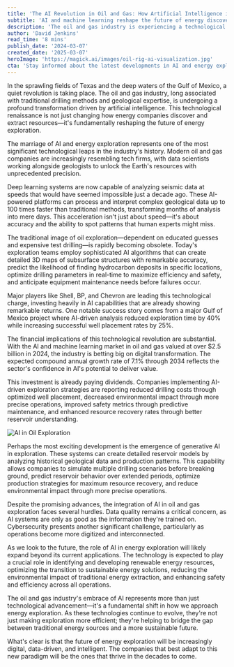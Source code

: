 ```yaml
---
title: 'The AI Revolution in Oil and Gas: How Artificial Intelligence is Transforming Energy Exploration'
subtitle: 'AI and machine learning reshape the future of energy discovery and extraction'
description: 'The oil and gas industry is experiencing a technological renaissance driven by artificial intelligence. Modern deep learning systems are revolutionizing how companies discover and extract resources, with AI-powered platforms processing complex geological data at unprecedented speeds. Major industry players are investing heavily in AI capabilities, leading to reduced costs, improved safety, and enhanced resource recovery rates.'
author: 'David Jenkins'
read_time: '8 mins'
publish_date: '2024-03-07'
created_date: '2025-03-07'
heroImage: 'https://magick.ai/images/oil-rig-ai-visualization.jpg'
cta: 'Stay informed about the latest developments in AI and energy exploration. Follow us on LinkedIn for exclusive insights into how artificial intelligence is reshaping the future of energy.'
---
```


In the sprawling fields of Texas and the deep waters of the Gulf of Mexico, a quiet revolution is taking place. The oil and gas industry, long associated with traditional drilling methods and geological expertise, is undergoing a profound transformation driven by artificial intelligence. This technological renaissance is not just changing how energy companies discover and extract resources—it's fundamentally reshaping the future of energy exploration.

The marriage of AI and energy exploration represents one of the most significant technological leaps in the industry's history. Modern oil and gas companies are increasingly resembling tech firms, with data scientists working alongside geologists to unlock the Earth's resources with unprecedented precision.

Deep learning systems are now capable of analyzing seismic data at speeds that would have seemed impossible just a decade ago. These AI-powered platforms can process and interpret complex geological data up to 100 times faster than traditional methods, transforming months of analysis into mere days. This acceleration isn't just about speed—it's about accuracy and the ability to spot patterns that human experts might miss.

The traditional image of oil exploration—dependent on educated guesses and expensive test drilling—is rapidly becoming obsolete. Today's exploration teams employ sophisticated AI algorithms that can create detailed 3D maps of subsurface structures with remarkable accuracy, predict the likelihood of finding hydrocarbon deposits in specific locations, optimize drilling parameters in real-time to maximize efficiency and safety, and anticipate equipment maintenance needs before failures occur.

Major players like Shell, BP, and Chevron are leading this technological charge, investing heavily in AI capabilities that are already showing remarkable returns. One notable success story comes from a major Gulf of Mexico project where AI-driven analysis reduced exploration time by 40% while increasing successful well placement rates by 25%.

The financial implications of this technological revolution are substantial. With the AI and machine learning market in oil and gas valued at over $2.5 billion in 2024, the industry is betting big on digital transformation. The expected compound annual growth rate of 7.1% through 2034 reflects the sector's confidence in AI's potential to deliver value.

This investment is already paying dividends. Companies implementing AI-driven exploration strategies are reporting reduced drilling costs through optimized well placement, decreased environmental impact through more precise operations, improved safety metrics through predictive maintenance, and enhanced resource recovery rates through better reservoir understanding.

![AI in Oil Exploration](https://i.magick.ai/example_image_url)

Perhaps the most exciting development is the emergence of generative AI in exploration. These systems can create detailed reservoir models by analyzing historical geological data and production patterns. This capability allows companies to simulate multiple drilling scenarios before breaking ground, predict reservoir behavior over extended periods, optimize production strategies for maximum resource recovery, and reduce environmental impact through more precise operations.

Despite the promising advances, the integration of AI in oil and gas exploration faces several hurdles. Data quality remains a critical concern, as AI systems are only as good as the information they're trained on. Cybersecurity presents another significant challenge, particularly as operations become more digitized and interconnected.

As we look to the future, the role of AI in energy exploration will likely expand beyond its current applications. The technology is expected to play a crucial role in identifying and developing renewable energy resources, optimizing the transition to sustainable energy solutions, reducing the environmental impact of traditional energy extraction, and enhancing safety and efficiency across all operations.

The oil and gas industry's embrace of AI represents more than just technological advancement—it's a fundamental shift in how we approach energy exploration. As these technologies continue to evolve, they're not just making exploration more efficient; they're helping to bridge the gap between traditional energy sources and a more sustainable future.

What's clear is that the future of energy exploration will be increasingly digital, data-driven, and intelligent. The companies that best adapt to this new paradigm will be the ones that thrive in the decades to come.